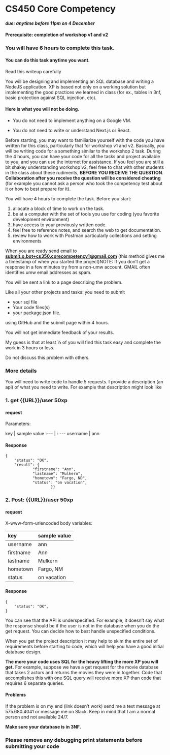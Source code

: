 # CS450 Core Competency

#### *due: anytime before 11pm on 4 December*



#### Prerequisite: completion of workshop v1 and v2

### You will have 6 hours to complete this task.



#### You can do this task anytime you want.

Read this writeup carefully



You will be designing and implementing an SQL database and writing a NodeJS application. XP is based not only on a working solution but implementing the good practices we learned in class (for ex., tables in 3nf, basic protection against SQL injection, etc). 

#### Here is what you will not be doing.

* You do not need to implement anything on a Google VM. 

* You do not need to write or understand Next.js or React.

  

Before starting, you may want to familiarize yourself with the code you have written for this class, particularly that for workshop v1 and v2. Basically, you will be writing code for a something similar to the workshop 2 task. During the 4 hours, you can have your code for all the tasks and project available to you, and you can use the internet for assistance. If you feel you are still a bit shakey understanding workshop v2, feel free to chat with other students in the class about these rudiments, **BEFORE YOU RECEIVE THE QUESTION**. **Collaboration after you receive the question will be considered cheating** (for example you cannot ask a person who took the competency test about it or how to best prepare for it).

You will have 4 hours to complete the task. Before you start:

1. allocate a block of time to work on the task.
2. be at a computer with the set of tools you use for coding (you favorite development environment)
3. have access to your previously written code.
4. feel free to reference notes, and search the web to get documentation.
5. review how to work with Postman particularly collections and setting environments





When you are ready send email to [**submit.o.bot+cs350.corecompetency1@gmail.com**](mailto:submit.o.bot+cs350.corecompetency1@gmail.com) (this method gives me a timestamp of when you started the project)NOTE: If you don’t get a response in a few minutes try from a non-umw account. GMAIL often identifies umw email addresses as spam.

You will be sent a link to a page describing the problem. 

Like all your other projects and tasks: you need to submit 

* your sql file
* Your code files(s)
* your package.json file.

using GitHub and the submit page within 4 hours. 

You will not get immediate feedback of your results.

My guess is that at least ⅓ of you will find this task easy and complete the work in 3 hours or less. 

Do not discuss this problem with others. 

### More details

You will need to write code to handle 5 requests. 
I provide a description (an api) of what you need to write. For example that description might look like

### 1. get {{URL}}/user   50xp

#### request 

Parameters:

key | sample value
:--- | : ---
username | ann

#### Response

```
{
    "status": "OK",
    "result": {
            "firstname": "Ann",
            "lastname": "Mulkern",
            "hometown": "Fargo, ND",
            "status": "on vacation",
                    }}
```



### 2. Post: {{URL}}/user 50xp

#### request

X-www-form-urlencoded body variables:



| key       | sample value |
| :-------- | ------------ |
| username  | ann          |
| firstname | Ann          |
| lastname  | Mulkern      |
| hometown  | Fargo, NM    |
| status    | on vacation  |

#### Response

```
{
    "status": "OK",    
}
```

You can see that the API is underspecified. For example, it doesn’t say what the response should be if the user is not in the database when you do the get request. You can decide how to best handle unspecified conditions.

When you get the project description it may help to skim the entire set of requirements before starting to code, which will help you have a good initial database design.

**The more your code uses SQL for the heavy lifting the more XP you will get.** For example, suppose we have a get request for the movie database that takes 2 actors and returns the movies they were in together. Code that accomplishes this with one SQL query will receive more XP than code that requires 6 separate queries.



#### Problems

If the problem is on my end (link doesn’t work) send me a text message at 575.680.4041 or message me on Slack. Keep in mind that I am a normal person and not available 24/7.

**Make sure your database is in 3NF.** 



### Please remove any debugging print statements before submitting your code

